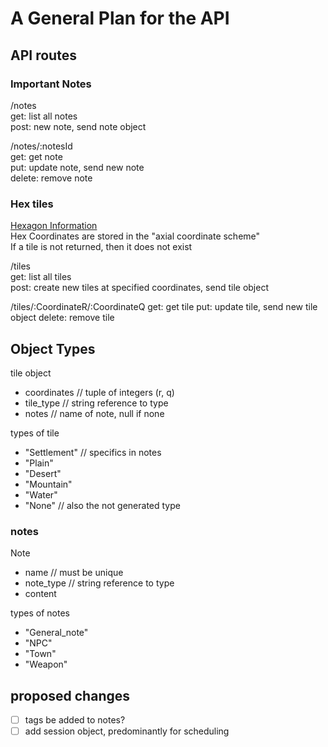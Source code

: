 # A General Plan for the API

## API routes

### Important Notes

/notes  
    get: list all notes  
    post: new note, send note object  

/notes/:notesId  
    get: get note  
    put: update note, send new note  
    delete: remove note  

### Hex tiles

[Hexagon Information](https://www.redblobgames.com/grids/hexagons/)  
Hex Coordinates are stored in the "axial coordinate scheme"  
If a tile is not returned, then it does not exist  

/tiles  
    get: list all tiles  
    post: create new tiles at specified coordinates, send tile object  

/tiles/:CoordinateR/:CoordinateQ
    get: get tile
    put: update tile, send new tile object
    delete: remove tile

## Object Types

tile object

+ coordinates // tuple of integers (r, q)  
+ tile_type // string reference to type  
+ notes // name of note, null if none  

types of tile

+ "Settlement" // specifics in notes  
+ "Plain"  
+ "Desert"  
+ "Mountain"  
+ "Water"  
+ "None" // also the not generated type  

### notes

Note

+ name // must be unique
+ note_type // string reference to type
+ content

types of notes

+ "General_note"
+ "NPC"
+ "Town"
+ "Weapon"

## proposed changes

+ [ ] tags be added to notes?
+ [ ] add session object, predominantly for scheduling
